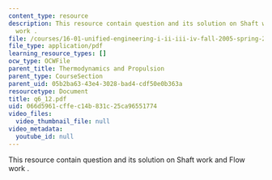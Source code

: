 ```yaml
---
content_type: resource
description: This resource contain question and its solution on Shaft work and Flow
  work .
file: /courses/16-01-unified-engineering-i-ii-iii-iv-fall-2005-spring-2006/066d5961cffec14b831c25ca96551774_q6_12.pdf
file_type: application/pdf
learning_resource_types: []
ocw_type: OCWFile
parent_title: Thermodynamics and Propulsion
parent_type: CourseSection
parent_uid: 05b2ba63-43e4-3028-bad4-cdf50e0b363a
resourcetype: Document
title: q6_12.pdf
uid: 066d5961-cffe-c14b-831c-25ca96551774
video_files:
  video_thumbnail_file: null
video_metadata:
  youtube_id: null
---
```

This resource contain question and its solution on Shaft work and Flow work .

